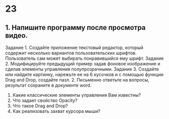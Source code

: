 # 23
## 1.	Напишите программу после просмотра видео.
Задание 1. Создайте приложение текстовый редактор, который содержит несколько вариантов пользовательских шрифтов. Пользователь сам может выбирать понравившийся ему шрифт.
Задание 2. Модифицируйте предыдущий пример задав фоновое изображение и сделав элементы управления полупрозрачными.
Задание 3. Создайте или найдите картинку, нарежьте ее на 6 кусочков и с помощью функции Drag and Drop, создайте пазл.
2. Письменно ответьте на вопросы, результат сохраните в документе word.
1.	Какие классические элементы управления Вам известны? 
2.	Что задает свойство Opacity? 
3.	Что такое Drag and Drop? 
4.	Как реализовать захват курсора мыши?




